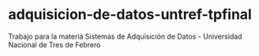 # adquisicion-de-datos-untref-tpfinal
Trabajo para la materia Sistemas de Adquisición de Datos - Universidad Nacional de Tres de Febrero

